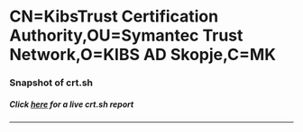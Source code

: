 # CN=KibsTrust Certification Authority,OU=Symantec Trust Network,O=KIBS AD Skopje,C=MK
### Snapshot of crt.sh
##### Click [here](https://crt.sh/?q=Serial_0A2334592C3FFFAEC91C6582AE5654E1) for a live crt.sh report

---
